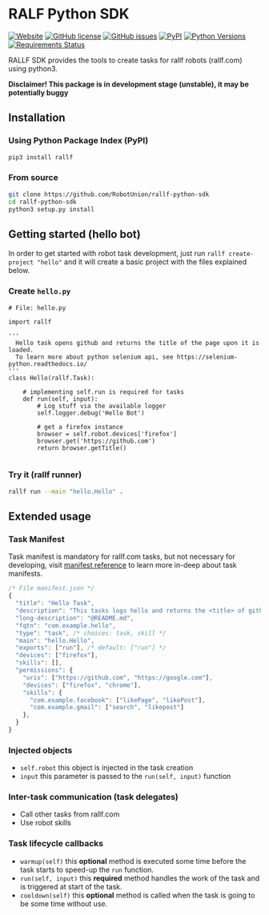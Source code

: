 # RALF Python SDK


[![Website](https://img.shields.io/website-up-down-green-red/https/api.rallf.com.svg?label=api)](https://rallf.com)
[![GitHub license](https://img.shields.io/github/license/robotunion/rallf-python-sdk.svg)](https://github.com/RobotUnion/rallf-python-sdk/blob/master/LICENSE)
[![GitHub issues](https://img.shields.io/github/issues/robotunion/rallf-python-sdk.svg)](https://github.com/robotunion/rallf-python-sdk/issues)
[![PyPI](https://img.shields.io/pypi/v/rallf.svg)](https://pypi.org/pypi/rallf/)
[![Python Versions](https://img.shields.io/pypi/pyversions/rallf.svg)](https://pypi.org/pypi/rallf/)
[![Requirements Status](https://requires.io/github/RobotUnion/rallf-python-sdk/requirements.svg?branch=master)](https://requires.io/github/RobotUnion/rallf-python-sdk/requirements/?branch=master)


RALLF SDK provides the tools to create tasks for rallf robots (rallf.com) using python3.

**Disclaimer! This package is in development stage (unstable), it may be potentially buggy**

## Installation
### Using Python Package Index (PyPI)
```bash
pip3 install rallf
```

### From source
```bash
git clone https://github.com/RobotUnion/rallf-python-sdk
cd rallf-python-sdk
python3 setup.py install
```

## Getting started (hello bot)
In order to get started with robot task development, just run `rallf create-project "hello"` and it will create a basic project with the files explained below.
### Create `hello.py`
```python3
# File: hello.py

import rallf

'''
  Hello task opens github and returns the title of the page upon it is loaded.
  To learn more about python selenium api, see https://selenium-python.readthedocs.io/
'''
class Hello(rallf.Task):

    # implementing self.run is required for tasks
    def run(self, input):
        # Log stuff via the available logger
        self.logger.debug('Hello Bot')
    
        # get a firefox instance
        browser = self.robot.devices['firefox']
        browser.get('https://github.com')
        return browser.getTitle()
    
```
### Try it (rallf runner)
```bash
rallf run --main "hello.Hello" .
```

## Extended usage
### Task Manifest
Task manifest is mandatory for rallf.com tasks, but not necessary for developing, visit [manifest reference](undefined) to learn more in-deep about task manifests.
```js
/* File manifest.json */
{
  "title": "Hello Task",
  "description": "This tasks logs hello and returns the <title> of github.com",
  "long-description": "@README.md",
  "fqtn": "com.example.hello",
  "type": "task", /* choices: task, skill */
  "main": "hello.Hello",
  "exports": ["run"], /* default: ["run"] */
  "devices": ["firefox"],
  "skills": [],
  "permissions": {
    "uris": ["https://github.com", "https://google.com"],
    "devices": ["firefox", "chrome"],
    "skills": {
      "com.example.facebook": ["likePage", "likePost"],
      "com.example.gmail": ["search", "likepost"]
    },
  }
}
```
### Injected objects
- `self.robot` this object is injected in the task creation
- `input` this parameter is passed to the `run(self, input)` function
### Inter-task communication (task delegates)
- Call other tasks from rallf.com
- Use robot skills
### Task lifecycle callbacks
- `warmup(self)` this **optional** method is executed some time before the task starts to speed-up the `run` function.
- `run(self, input)` this **required** method handles the work of the task and is triggered at start of the task.
- `cooldown(self)` this **optional** method is called when the task is going to be some time without use.
